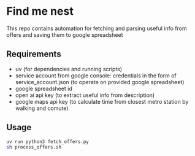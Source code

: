 # Find me nest

This repo contains automation for fetching and parsing useful info from offers and saving them to google spreadsheet

## Requirements
- uv (for dependencies and running scripts)
- service account from google console: credentials in the form of service_account.json (to operate on provided google spreadsheet)
- google spreadsheet id
- open ai api key (to extract useful info from description)
- google maps api key (to calculate time from closest metro station by walking and comute)

## Usage

```sh
uv run python3 fetch_offers.py
sh process_offers.sh
```
